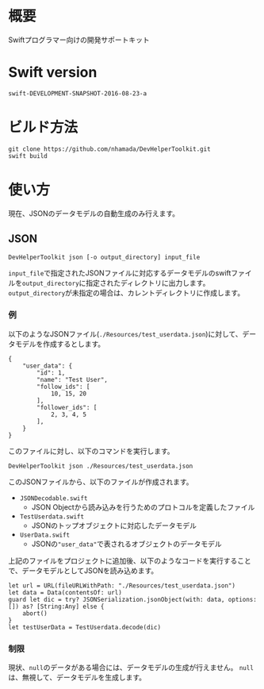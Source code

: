 # 概要
Swiftプログラマー向けの開発サポートキット

# Swift version
`swift-DEVELOPMENT-SNAPSHOT-2016-08-23-a`

# ビルド方法
```
git clone https://github.com/nhamada/DevHelperToolkit.git
swift build
```

# 使い方
現在、JSONのデータモデルの自動生成のみ行えます。

## JSON
```
DevHelperToolkit json [-o output_directory] input_file
```

`input_file`で指定されたJSONファイルに対応するデータモデルのswiftファイルを`output_directory`に指定されたディレクトリに出力します。
`output_directory`が未指定の場合は、カレントディレクトリに作成します。

### 例
以下のようなJSONファイル(`./Resources/test_userdata.json`)に対して、データモデルを作成するとします。

```
{
    "user_data": {
        "id": 1,
        "name": "Test User",
        "follow_ids": [
            10, 15, 20
        ],
        "follower_ids": [
            2, 3, 4, 5
        ],
    }
}
```

このファイルに対し、以下のコマンドを実行します。

```
DevHelperToolkit json ./Resources/test_userdata.json
```

このJSONファイルから、以下のファイルが作成されます。

* `JSONDecodable.swift`
  * JSON Objectから読み込みを行うためのプロトコルを定義したファイル
* `TestUserdata.swift`
  * JSONのトップオブジェクトに対応したデータモデル
* `UserData.swift`
  * JSONの`"user_data"`で表されるオブジェクトのデータモデル

上記のファイルをプロジェクトに追加後、以下のようなコードを実行することで、データモデルとしてJSONを読み込めます。

```
let url = URL(fileURLWithPath: "./Resources/test_userdata.json")
let data = Data(contentsOf: url)
guard let dic = try? JSONSerialization.jsonObject(with: data, options: []) as? [String:Any] else {
    abort()
}
let testUserData = TestUserdata.decode(dic)
```

### 制限
現状、`null`のデータがある場合には、データモデルの生成が行えません。
`null`は、無視して、データモデルを生成します。
